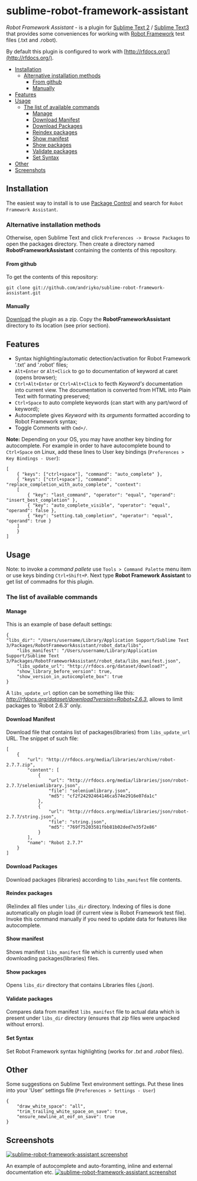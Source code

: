 sublime-robot-framework-assistant
=================================

*Robot Framework Assistant* - is a plugin for [Sublime Text 2](http://www.sublimetext.com/2) / [Sublime Text3](http://www.sublimetext.com/3) that provides some conveniences for working with [Robot Framework](http://robotframework.org/) test files (.txt and .robot).

By default this plugin is configured to work with [http://rfdocs.org/](http://rfdocs.org/).

- [Installation](#installation)
    - [Alternative installation methods](#alternative-installation-methods)
        - [From github](#from-github)
        - [Manually](#manually)
- [Features](#features)
- [Usage](#usage)
    - [The list of available commands](#the-list-of-available-commands)
        - [Manage](#manage)
        - [Download Manifest](#download-manifest)
        - [Download Packages](#download-packages)
        - [Reindex packages](#reindex-packages)
        - [Show manifest](#show-manifest)
        - [Show packages](#show-packages)
        - [Validate packages](#validate-packages)
        - [Set Syntax](#set-syntax)
- [Other](#other)
- [Screenshots](#screenshots)

Installation
------------

The easiest way to install is to use [Package Control](http://wbond.net/sublime_packages/package_control) and search for `Robot Framework Assistant`.

### Alternative installation methods

Otherwise, open Sublime Text and click `Preferences -> Browse Packages` to open the packages directory. Then create a directory named **RobotFrameworkAssistant** containing the contents of this repository.

#### From github

To get the contents of this repository:

    git clone git://github.com/andriyko/sublime-robot-framework-assistant.git

#### Manually

[Download](https://github.com/andriyko/sublime-robot-framework-assistant/archive/master.zip)
the plugin as a zip. Copy the **RobotFrameworkAssistant** directory to its location
(see prior section).

Features
--------

* Syntax highlighting/automatic detection/activation for Robot Framework '.txt' and '.robot' files;
* `Alt+Enter` or `Alt+Click` to go to documentation of keyword at caret (opens browser);
* `Ctrl+Alt+Enter` or `Ctrl+Alt+Click` to fecth *Keyword's* documentation into current view. The documentation is converted from HTML into Plain Text with formating preserved;
* `Ctrl+Space` to auto complete keywords (can start with any part/word of keyword);
* Autocomplete gives *Keyword* with its *arguments* formatted according to Robot Framework syntax;
* Toggle Comments with `Cmd+/`.

**Note:** Depending on your OS, you may have another key binding for autocomplete. For example in order to have autocomplete bound to `Ctrl+Space` on Linux, add these lines to User key bindings (`Preferences > Key Bindings - User`):

```
[
	{ "keys": ["ctrl+space"], "command": "auto_complete" },
	{ "keys": ["ctrl+space"], "command": "replace_completion_with_auto_complete", "context":
	[
	    { "key": "last_command", "operator": "equal", "operand": "insert_best_completion" },
	    { "key": "auto_complete_visible", "operator": "equal", "operand": false },
	    { "key": "setting.tab_completion", "operator": "equal", "operand": true }
	]
	}
]
```

Usage
-----
Note: to invoke a *command pallete* use `Tools > Command Palette` menu item or use keys binding `Ctrl+Shift+P`. Next type **Robot Framework Assistant** to get list of commadns for this plugin.

### The list of available commands

#### Manage
This is an example of base default settings:

```
{
"libs_dir": "/Users/username/Library/Application Support/Sublime Text 3/Packages/RobotFrameworkAssistant/robot_data/libs",
	"libs_manifest": "/Users/username/Library/Application Support/Sublime Text 3/Packages/RobotFrameworkAssistant/robot_data/libs_manifest.json",
	"libs_update_url": "http://rfdocs.org/dataset/download?",
	"show_library_before_version": true,
	"show_version_in_autocomplete_box": true
}
```

A `libs_update_url` option can be something like this: *http://rfdocs.org/dataset/download?version=Robot+2.6.3*, allows to limit packages to 'Robot 2.6.3' only.

#### Download Manifest
Download file that contains list of packages(libraries) from `libs_update_url` URL.
The snippet of such file:

```
[
    {
        "url": "http://rfdocs.org/media/libraries/archive/robot-2.7.7.zip", 
        "content": [
            {
                "url": "http://rfdocs.org/media/libraries/json/robot-2.7.7/seleniumlibrary.json", 
                "file": "seleniumlibrary.json", 
                "md5": "cf2f24292464146ca574e2916e07da1c"
            }, 
            {
                "url": "http://rfdocs.org/media/libraries/json/robot-2.7.7/string.json", 
                "file": "string.json", 
                "md5": "769f75203581fbb81b02ded7e35f2e86"
            }
        ], 
        "name": "Robot 2.7.7"
    } 
]
```

#### Download Packages
Download packages (libraries) according to `libs_manifest` file contents.

#### Reindex packages
(Re)index all files under `libs_dir` directory. Indexing of files is done automatically on plugin load (if current view is Robot Framework test file). Invoke this command manually if you need to update data for features like autocomplete.

#### Show manifest
Shows manifest `libs_manifest` file which is currently used when downloading packages(libraries) files.

#### Show packages
Opens `libs_dir` directory that contains Libraries files (*.json*).

#### Validate packages
Compares data from manifest `libs_manifest` file to actual data which is present under `libs_dir` directory (ensures that *zip* files were unpacked without errors).

#### Set Syntax
Set Robot Framework syntax highlighting (works for *.txt* and *.robot* files).

Other
-----
Some suggestions on Sublime Text environment settings. Put these lines into your 'User' settings file (`Preferences > Settings - User`)

```
{
	"draw_white_space": "all",
	"trim_trailing_white_space_on_save": true,
	"ensure_newline_at_eof_on_save": true
}
```

Screenshots
-----------
<a href="http://imgur.com/g46Mq1P"><img src="http://i.imgur.com/g46Mq1Pl.png" title="sublime-robot-framework-assistant screenshot"/></a>

An example of autocomplete and auto-foramting, inline and external documentation etc.
<a href="http://imgur.com/UDs43N1"><img src="http://i.imgur.com/UDs43N1.gif" title="sublime-robot-framework-assistant screenshot"/></a>
